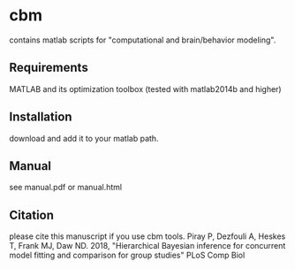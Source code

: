 # cbm
contains matlab scripts for "computational and brain/behavior modeling".

## Requirements
MATLAB and its optimization toolbox
(tested with matlab2014b and higher)

## Installation
download and add it to your matlab path.

## Manual
see manual.pdf or manual.html

## Citation
please cite this manuscript if you use cbm tools.
Piray P, Dezfouli A, Heskes T, Frank MJ, Daw ND. 2018,
"Hierarchical Bayesian inference for concurrent model fitting and comparison for group studies" PLoS Comp Biol
